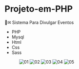 # Projeto-em-PHP
🎉✉  Sistema Para Divulgar Eventos

<ul>
  <li>PHP</li>  
  <li>Mysql</li>
  <li>Html</li>
  <li>Css</li>
  <li>Sass</li>
<ul>

![01](https://user-images.githubusercontent.com/51242362/82158261-0ca8f000-985d-11ea-8d89-dfdc8ef9afbc.jpg)
![02](https://user-images.githubusercontent.com/51242362/82158265-1599c180-985d-11ea-89ef-3575e06f35ae.jpg)
![03](https://user-images.githubusercontent.com/51242362/82158267-1af70c00-985d-11ea-88cb-432351320374.jpg)
![04](https://user-images.githubusercontent.com/51242362/82158269-20eced00-985d-11ea-8fa9-fcbef522ee09.jpg)
![05](https://user-images.githubusercontent.com/51242362/82158274-2813fb00-985d-11ea-9f3a-e5e9dd06cb68.jpg)


